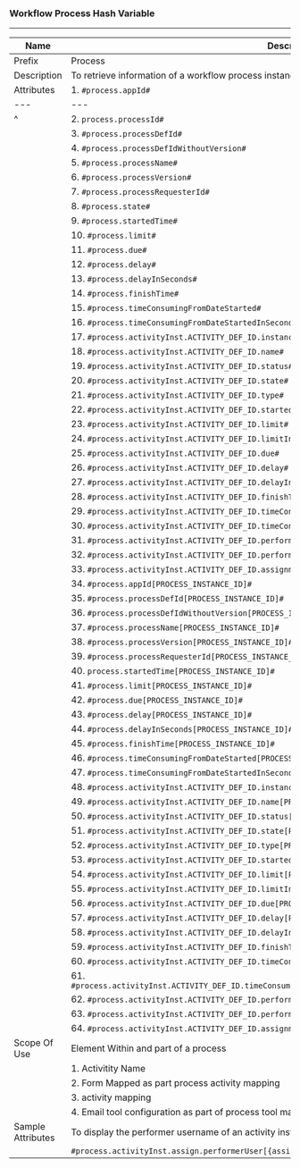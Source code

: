 ### Workflow Process Hash Variable



---
| Name | Description |
| --- | --- |
| Prefix | Process|
| Description | To retrieve information of a workflow process instance |
| Attributes | 1. `#process.appId#` |
| --- | --- |
| ^ | 2. `process.processId#` |
|  | 3. `#process.processDefId#` |
|  | 4. `#process.processDefIdWithoutVersion#` |
|  | 5. `#process.processName#` |
|  | 6. `#process.processVersion#` |
|  | 7. `#process.processRequesterId#` |
|  | 8. `#process.state#` |
|  | 9. `#process.startedTime#` |
|  | 10. `#process.limit#` |
|  | 11. `#process.due#` |
|  | 12. `#process.delay#` |
|  | 13. `#process.delayInSeconds#` |
|  | 14. `#process.finishTime#` |
|  | 15. `#process.timeConsumingFromDateStarted#` |
|  | 16. `#process.timeConsumingFromDateStartedInSeconds#` |
|  | 17. `#process.activityInst.ACTIVITY_DEF_ID.instanceId#`|
|  | 18. `#process.activityInst.ACTIVITY_DEF_ID.name#` |
|  | 19. `#process.activityInst.ACTIVITY_DEF_ID.status#` |
|  | 20. `#process.activityInst.ACTIVITY_DEF_ID.state#` |
|  | 21. `#process.activityInst.ACTIVITY_DEF_ID.type#` |
|  | 22. `#process.activityInst.ACTIVITY_DEF_ID.startedTime#` |
|  | 23. `#process.activityInst.ACTIVITY_DEF_ID.limit#` |
|  | 24. `#process.activityInst.ACTIVITY_DEF_ID.limitInSeconds#` |
|  | 25. `#process.activityInst.ACTIVITY_DEF_ID.due#` |
|  | 26. `#process.activityInst.ACTIVITY_DEF_ID.delay#` |
|  | 27. `#process.activityInst.ACTIVITY_DEF_ID.delayInSeconds#` |
|  | 28. `#process.activityInst.ACTIVITY_DEF_ID.finishTime#` |
|  | 29. `#process.activityInst.ACTIVITY_DEF_ID.timeConsumingFromDateStarted#` |
|  | 30. `#process.activityInst.ACTIVITY_DEF_ID.timeConsumingFromDateStartedInSeconds#` |
|  | 31. `#process.activityInst.ACTIVITY_DEF_ID.performer#` |
|  | 32. `#process.activityInst.ACTIVITY_DEF_ID.performerUser#` |
|  | 33. `#process.activityInst.ACTIVITY_DEF_ID.assignmentUsers#` |
|  | 34. `#process.appId[PROCESS_INSTANCE_ID]#` |
|  | 35. `#process.processDefId[PROCESS_INSTANCE_ID]#` |
|  | 36. `#process.processDefIdWithoutVersion[PROCESS_INSTANCE_ID]#` |
|  | 37. `#process.processName[PROCESS_INSTANCE_ID]#` |
|  | 38. `#process.processVersion[PROCESS_INSTANCE_ID]#` |
|  | 39. `#process.processRequesterId[PROCESS_INSTANCE_ID]#` |
|  | 40. `process.startedTime[PROCESS_INSTANCE_ID]#` |
|  | 41. `#process.limit[PROCESS_INSTANCE_ID]#` |
|  | 42. `#process.due[PROCESS_INSTANCE_ID]#` |
|  | 43. `#process.delay[PROCESS_INSTANCE_ID]#` |
|  | 44. `#process.delayInSeconds[PROCESS_INSTANCE_ID]#` |
|  | 45. `#process.finishTime[PROCESS_INSTANCE_ID]#` |
|  | 46. `#process.timeConsumingFromDateStarted[PROCESS_INSTANCE_ID]#` |
|  | 47. `#process.timeConsumingFromDateStartedInSeconds[PROCESS_INSTANCE_ID]#` |
|  | 48. `#process.activityInst.ACTIVITY_DEF_ID.instanceId[PROCESS_INSTANCE_ID]#` |
|  | 49. `#process.activityInst.ACTIVITY_DEF_ID.name[PROCESS_INSTANCE_ID]#` |
|  | 50. `#process.activityInst.ACTIVITY_DEF_ID.status[PROCESS_INSTANCE_ID]#` |
|  | 51. `#process.activityInst.ACTIVITY_DEF_ID.state[PROCESS_INSTANCE_ID]#` |
|  | 52. `#process.activityInst.ACTIVITY_DEF_ID.type[PROCESS_INSTANCE_ID]#` |
|  | 53. `#process.activityInst.ACTIVITY_DEF_ID.startedTime[PROCESS_INSTANCE_ID]#` |
|  | 54. `#process.activityInst.ACTIVITY_DEF_ID.limit[PROCESS_INSTANCE_ID]#` |
|  | 55. `#process.activityInst.ACTIVITY_DEF_ID.limitInSeconds[PROCESS_INSTANCE_ID]#` |
|  | 56. `#process.activityInst.ACTIVITY_DEF_ID.due[PROCESS_INSTANCE_ID]#` |
|  | 57. `#process.activityInst.ACTIVITY_DEF_ID.delay[PROCESS_INSTANCE_ID]#` |
|  | 58. `#process.activityInst.ACTIVITY_DEF_ID.delayInSeconds[PROCESS_INSTANCE_ID]#` |
|  | 59. `#process.activityInst.ACTIVITY_DEF_ID.finishTime[PROCESS_INSTANCE_ID]#` |
|  | 60. `#process.activityInst.ACTIVITY_DEF_ID.timeConsumingFromDateStarted[PROCESS_INSTANCE_ID]#` |
|  | 61. `#process.activityInst.ACTIVITY_DEF_ID.timeConsumingFromDateStartedInSeconds[PROCESS_INSTANCE_ID]#` |
|  | 62. `#process.activityInst.ACTIVITY_DEF_ID.performer[PROCESS_INSTANCE_ID]#` |
|  | 63. `#process.activityInst.ACTIVITY_DEF_ID.performerUser[PROCESS_INSTANCE_ID]#` |
|  | 64. `#process.activityInst.ACTIVITY_DEF_ID.assignmentUsers[PROCESS_INSTANCE_ID]#` |
| Scope Of Use | Element Within and part of a process|
| | 1. Activitity Name |
| | 2. Form Mapped as part process activity mapping | 
| | 3. activity mapping |
| | 4. Email tool configuration as part of process tool mapping| 
| Sample Attributes | To display the performer username of an activity instance of a process instance: |
| | `#process.activityInst.assign.performerUser[{assingment.processId}]#` |
